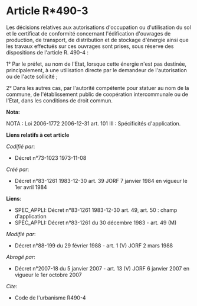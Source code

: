 # Article R*490-3

Les décisions relatives aux autorisations d'occupation ou d'utilisation du sol et le certificat de conformité concernant
l'édification d'ouvrages de production, de transport, de distribution et de stockage d'énergie ainsi que les travaux
effectués sur ces ouvrages sont prises, sous réserve des dispositions de l'article R. 490-4 :

1° Par le préfet, au nom de l'Etat, lorsque cette énergie n'est pas destinée, principalement, à une utilisation directe par
le demandeur de l'autorisation ou de l'acte sollicité ;

2° Dans les autres cas, par l'autorité compétente pour statuer au nom de la commune, de l'établissement public de coopération
intercommunale ou de l'Etat, dans les conditions de droit commun.

**Nota:**

NOTA : Loi 2006-1772 2006-12-31 art. 101 III : Spécificités d'application.

**Liens relatifs à cet article**

_Codifié par_:

  - Décret n°73-1023 1973-11-08

_Créé par_:

  - Décret n°83-1261 1983-12-30 art. 39 JORF 7 janvier 1984 en vigueur le 1er avril 1984

**Liens**:

  - SPEC_APPLI: Décret n°83-1261 1983-12-30 art. 49, art. 50 : champ d'application
  - SPEC_APPLI: Décret n°83-1261 du 30 décembre 1983 - art. 49 (M)

_Modifié par_:

  - Décret n°88-199 du 29 février 1988 - art. 1 (V) JORF 2 mars 1988

_Abrogé par_:

  - Décret n°2007-18 du 5 janvier 2007 - art. 13 (V) JORF 6 janvier 2007 en vigueur le 1er octobre 2007

_Cite_:

  - Code de l'urbanisme R490-4
